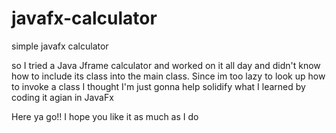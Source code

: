 # javafx-calculator
simple javafx calculator

so I tried a Java Jframe calculator and worked on it all day and didn't know how to include its class into the main class.
Since im too lazy to look up how to invoke a class
I thought
I'm just gonna help solidify what I learned by coding it agian in JavaFx

Here ya go!!
I hope you like it as much as I do
